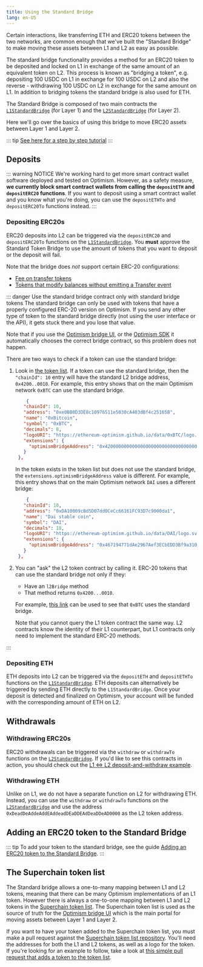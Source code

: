 ```yaml
---
title: Using the Standard Bridge
lang: en-US
---
```


Certain interactions, like transferring ETH and ERC20 tokens between the two networks, are common enough that we've built the "Standard Bridge" to make moving these assets between L1 and L2 as easy as possible.

The standard bridge functionality provides a method for an ERC20 token to be deposited and locked on L1 in exchange of the same amount of an equivalent token on L2. This process is known as "bridging a token", e.g. depositing 100 USDC on L1 in exchange for 100 USDC on L2 and also the reverse - withdrawing 100 USDC on L2 in exchange for the same amount on L1. In addition to bridging tokens the standard bridge is also used for ETH.

The Standard Bridge is composed of two main contracts the [`L1StandardBridge`](https://github.com/ethereum-optimism/optimism/blob/master/packages/contracts/contracts/L1/messaging/L1StandardBridge.sol) (for Layer 1) and the [`L2StandardBridge`](https://github.com/ethereum-optimism/optimism/blob/master/packages/contracts/contracts/L2/messaging/L2StandardBridge.sol) (for Layer 2).

Here we'll go over the basics of using this bridge to move ERC20 assets between Layer 1 and Layer 2.

::: tip 
[See here for a step by step tutorial](https://github.com/ethereum-optimism/optimism-tutorial/tree/main/cross-dom-bridge-erc20)
:::

## Deposits

::: warning NOTICE
We're working hard to get more smart contract wallet software deployed and tested on Optimism.
However, as a safety measure, **we currently block smart contract wallets from calling the `depositETH` and `depositERC20` functions**.
If you want to deposit using a smart contract wallet and you know what you're doing, you can use the `depositETHTo` and `depositERC20To` functions instead.
:::

### Depositing ERC20s

ERC20 deposits into L2 can be triggered via the `depositERC20` and `depositERC20To` functions on the [`L1StandardBridge`](https://github.com/ethereum-optimism/optimism/blob/develop/packages/contracts/contracts/L1/messaging/L1StandardBridge.sol).
You **must** approve the Standard Token Bridge to use the amount of tokens that you want to deposit or the deposit will fail.

Note that the bridge does *not* support certain ERC-20 configurations:

- [Fee on transfer tokens](https://github.com/d-xo/weird-erc20#fee-on-transfer)
- [Tokens that modify balances without emitting a Transfer event](https://github.com/d-xo/weird-erc20#balance-modifications-outside-of-transfers-rebasingairdrops)

::: danger Use the standard bridge contract only with standard bridge tokens
The standard bridge can only be used with tokens that have a properly configured ERC-20 version on Optimism.
If you send any other type of token to the standard bridge directly (not using the user interface or the API), it gets stuck there and you lose that value.

Note that if you use the [Optimism bridge UI](https://app.optimism.io/bridge), or the [Optimism SDK](../../sdk/js-client.md) it automatically chooses the correct bridge contract, so this problem does not happen.

There are two ways to check if a token can use the standard bridge:

1. Look in [the token list](https://static.optimism.io/optimism.tokenlist.json). 
   If a token can use the standard bridge, then the `"chainId": 10` entry will have the standard L2 bridge address, `0x4200..0010`. For example, this entry shows that on the main Optimism network `0xBTC` can use the standard bridge.

   ```json
       {
      "chainId": 10,
      "address": "0xe0BB0D3DE8c10976511e5030cA403dBf4c25165B",
      "name": "0xBitcoin",
      "symbol": "0xBTC",
      "decimals": 8,
      "logoURI": "https://ethereum-optimism.github.io/data/0xBTC/logo.png",
      "extensions": {
        "optimismBridgeAddress": "0x4200000000000000000000000000000000000010"
      }
    },
   ```

   In the token exists in the token list but does not use the standard bridge, the `extensions.optimismBridgeAddress` value is different. For example, this entry shows that on the main Optimism network `DAI` uses a different bridge:

   ```json
       {
      "chainId": 10,
      "address": "0xDA10009cBd5D07dd0CeCc66161FC93D7c9000da1",
      "name": "Dai stable coin",
      "symbol": "DAI",
      "decimals": 18,
      "logoURI": "https://ethereum-optimism.github.io/data/DAI/logo.svg",
      "extensions": {
        "optimismBridgeAddress": "0x467194771dAe2967Aef3ECbEDD3Bf9a310C76C65"
      }
    },
   ```

1. You can "ask" the L2 token contract by calling it. 
   ERC-20 tokens that can use the standard bridge not only if they:
   - Have an `l2Bridge` method
   - That method returns `0x4200...0010`. 

   For example, [this link](https://explorer.optimism.io/address/0xe0bb0d3de8c10976511e5030ca403dbf4c25165b#readContract) can be used to see that `0xBTC` uses the standard bridge.

   Note that you cannot query the L1 token contract the same way.
   L2 contracts know the identity of their L1 counterpart, but L1 contracts only need to implement the standard ERC-20 methods.

:::


### Depositing ETH

ETH deposits into L2 can be triggered via the `depositETH` and `depositETHTo` functions on the [`L1StandardBridge`](https://github.com/ethereum-optimism/optimism/blob/develop/packages/contracts/contracts/L1/messaging/L1StandardBridge.sol).
ETH deposits can alternatively be triggered by sending ETH directly to the `L1StandardBridge`.
Once your deposit is detected and finalized on Optimism, your account will be funded with the corresponding amount of ETH on L2.

## Withdrawals

### Withdrawing ERC20s

ERC20 withdrawals can be triggered via the `withdraw` or `withdrawTo` functions on the [`L2StandardBridge`](https://github.com/ethereum-optimism/optimism/blob/develop/packages/contracts/contracts/L2/messaging/L2StandardBridge.sol).
If you'd like to see this contracts in action, you should check out the [L1 ⇔ L2 deposit-and-withdraw example](https://github.com/ethereum-optimism/optimism-tutorial/tree/main/cross-dom-bridge-erc20).

### Withdrawing ETH

Unlike on L1, we do not have a separate function on L2 for withdrawing ETH.
Instead, you can use the `withdraw` or `withdrawTo` functions on the [`L2StandardBridge`](https://github.com/ethereum-optimism/optimism/blob/develop/packages/contracts/contracts/L2/messaging/L2StandardBridge.sol) and use the address `0xDeadDeAddeAddEAddeadDEaDDEAdDeaDDeAD0000` as the L2 token address.

## Adding an ERC20 token to the Standard Bridge

::: tip
To add your token to the standard bridge, see the guide [Adding an ERC20 token to the Standard Bridge](https://github.com/ethereum-optimism/optimism-tutorial/tree/main/standard-bridge-standard-token).
:::

## The Superchain token list

The Standard bridge allows a one-to-many mapping between L1 and L2 tokens, meaning that there can be many Optimism implementations of an L1 token.
However there is always a one-to-one mapping between L1 and L2 tokens in the [Superchain token list](https://github.com/ethereum-optimism/ethereum-optimism.github.io/blob/master/optimism.tokenlist.json).
The Superchain token list is used as the source of truth for the [Optimism bridge UI](https://app.optimism.io/bridge/deposit) which is the main portal for moving assets between Layer 1 and Layer 2.

If you want to have your token added to the Superchain token list, you must make a pull request against the [Superchain token list repository](https://github.com/ethereum-optimism/ethereum-optimism.github.io#adding-a-token-to-the-list).
You'll need the addresses for both the L1 and L2 tokens, as well as a logo for the token.
If you're looking for an example to follow, take a look at [this simple pull request that adds a token to the token list](https://github.com/ethereum-optimism/ethereum-optimism.github.io/pull/43/files).
